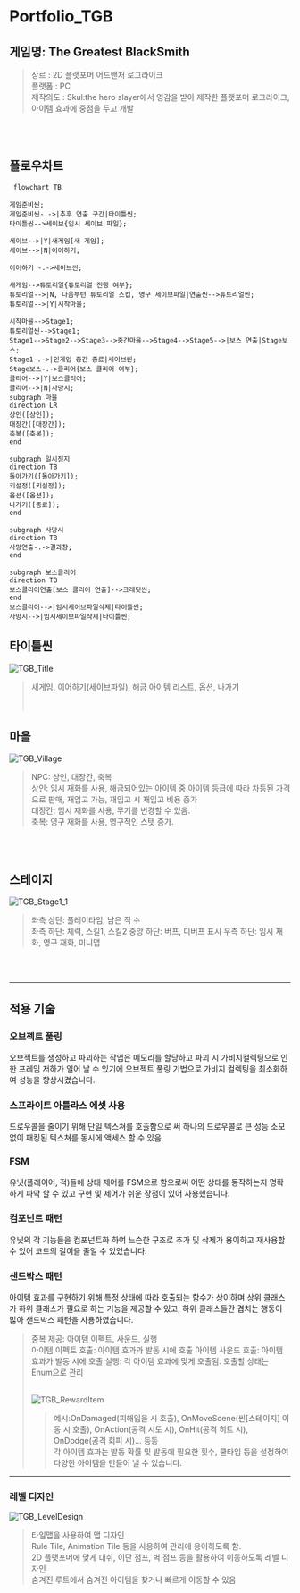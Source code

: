 # Portfolio_TGB
## 게임명: The Greatest BlackSmith
>장르 : 2D 플랫포머 어드밴처 로그라이크  
>플랫폼 : PC   
>제작의도 : Skul:the hero slayer에서 영감을 받아 제작한 플랫포머 로그라이크, 아이템 효과에 중점을 두고 개발   

<br /><br />

## 플로우차트

```mermaid
 flowchart TB

게임준비씬;
게임준비씬-.->|추후 연출 구간|타이틀씬;
타이틀씬-->세이브{임시 세이브 파일};

세이브-->|Y|새게임[새 게임];
세이브-->|N|이어하기;

이어하기 -.->세이브씬;

새게임-->튜토리얼{튜토리얼 진행 여부};
튜토리얼-->|N, 다음부턴 튜토리얼 스킵, 영구 세이브파일|연출씬-->튜토리얼씬;
튜토리얼-->|Y|시작마을;

시작마을-->Stage1;
튜토리얼씬-->Stage1;
Stage1-->Stage2-->Stage3-->중간마을-->Stage4-->Stage5-->|보스 연출|Stage보스;
Stage1-.->|인게임 중간 종료|세이브씬;
Stage보스-.->클리어{보스 클리어 여부};
클리어-->|Y|보스클리어;
클리어-->|N|사망시;
subgraph 마을
direction LR
상인([상인]);
대장간([대장간]);
축복([축복]);
end

subgraph 일시정지
direction TB
돌아가기([돌아가기]);
키설정([키설정]);
옵션([옵션]);
나가기([종료]);
end

subgraph 사망시
direction TB
사망연출-.->결과창;
end

subgraph 보스클리어
direction TB
보스클리어연출[보스 클리어 연출]-->크레딧씬;
end
보스클리어-->|임시세이브파일삭제|타이틀씬;
사망시-->|임시세이브파일삭제|타이틀씬;
```
## 타이틀씬
![TGB_Title](https://github.com/scom-01/TGB/assets/78716085/abb2be2b-864b-466b-a28f-8392af5d1a6a)
>새게임, 이어하기(세이브파일), 해금 아이템 리스트, 옵션, 나가기    
<br /><br />

## 마을    
![TGB_Village](https://github.com/scom-01/TGB/assets/78716085/1002ef15-af7f-4386-9be0-8045d7e0f496)
>NPC: 상인, 대장간, 축복   
>상인: 임시 재화를 사용, 해금되어있는 아이템 중 아이템 등급에 따라 차등된 가격으로 판매, 재입고 가능, 재입고 시 재입고 비용 증가   
>대장간: 임시 재화를 사용, 무기를 변경할 수 있음.   
>축복: 영구 재화를 사용, 영구적인 스탯 증가.

<br /><br />

## 스테이지
![TGB_Stage1_1](https://github.com/scom-01/TGB/assets/78716085/f6d11084-c0d1-44ce-8f60-70162445fbe4)
>좌측 상단: 플레이타임, 남은 적 수   
>좌측 하단: 체력, 스킬1, 스킬2
>중앙 하단: 버프, 디버프 표시
>우측 하단: 임시 재화, 영구 재화, 미니맵

<br /><br />

* * *
## 적용 기술

### 오브젝트 풀링   
오브젝트를 생성하고 파괴하는 작업은 메모리를 할당하고 파괴 시 가비지컬렉팅으로 인한 프레임 저하가 일어 날 수 있기에 오브젝트 풀링 기법으로 가비지 컬렉팅을 최소화하여 성능을 향상시켰습니다.   


### 스프라이트 아틀라스 에셋 사용   
드로우콜을 줄이기 위해 단일 텍스쳐를 호출함으로 써 하나의 드로우콜로 큰 성능 소모없이 패킹된 텍스쳐를 동시에 액세스 할 수 있음.   

### FSM   
유닛(플레이어, 적)들에 상태 제어를 FSM으로 함으로써 어떤 상태를 동작하는지 명확하게 파악 할 수 있고 구현 및 제어가 쉬운 장점이 있어 사용했습니다.   

### 컴포넌트 패턴   
유닛의 각 기능들을 컴포넌트화 하여 느슨한 구조로 추가 및 삭제가 용이하고 재사용할 수 있어 코드의 길이을 줄일 수 있었습니다.   

### 샌드박스 패턴
아이템 효과를 구현하기 위해 특정 상태에 따라 호출되는 함수가 상이하며 상위 클래스가 하위 클래스가 필요로 하는 기능을 제공할 수 있고, 하위 클래스들간 겹치는 행동이 많아 샌드박스 패턴을 사용하였습니다.
>중복 제공: 아이템 이펙트, 사운드, 실행   
>아이템 이펙트 호출: 아이템 효과과 발동 시에 호출 
>아이템 사운드 호출: 아이템 효과가 발동 시에 호출
>실행: 각 아이템 효과에 맞게 호출됨. 호출할 상태는 Enum으로 관리
><br /><br />
>
>![TGB_RewardItem](https://github.com/scom-01/TGB/assets/78716085/3bf6365c-dd10-4f0b-9e0b-f2414be30cfe)
>>예시:OnDamaged(피해입을 시 호출), OnMoveScene(씬[스테이지] 이동 시 호출), OnAction(공격 시도 시), OnHit(공격 히트 시), OnDodge(공격 회피 시)... 등등   
>>각 아이템 효과는 발동 확률 및 발동에 필요한 횟수, 쿨타임 등을 설정하여 다양한 아이템을 만들어 낼 수 있습니다.

* * *

### 레벨 디자인   
![TGB_LevelDesign](https://github.com/scom-01/TGB/assets/78716085/09761c36-9889-4835-9642-d4baa74fdac1)
>타일맵을 사용하여 맵 디자인   
>Rule Tile, Animation Tile 등을 사용하여 관리에 용이하도록 함.   
>2D 플랫포머에 맞게 대쉬, 이단 점프, 벽 점프 등을 활용하여 이동하도록 레벨 디자인    
>숨겨진 루트에서 숨겨진 아이템을 찾거나 빠르게 이동할 수 있음    


